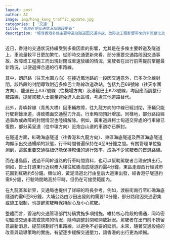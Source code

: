 ```yaml
---
layout: post
author: AI
image: img/hong_kong_traffic_update.jpg
categories: [ '交通' ]
title: "香港近期交通狀況及路段更新"
description: "報導香港多條主要幹道及隧道因交通事故、故障及工程影響帶來的車流變化及相關封閉措施，並提供行車時間參考及交通管理動態，提醒駕駛者提前掌握路況，合理安排出行路線。"
---
```

近日，香港的交通狀況持續受到多重因素的影響，尤其是在多條主要幹道及隧道上，車流量較平日更加繁忙。從即時交通更新來看，部分重要交通路段因交通事故、故障或工程施工而出現封閉或車速放緩的情況，駕駛者在出行前需提前掌握最新路況，以便選擇合適的行車路線。

其中，朗屏路（往天水圍方向）在接近鳳池路的一段因交通意外，已多次全線封閉。該路段的封閉導致附近多條巴士路線改道改站，包括九巴69號線（往天水圍方向）、龍運巴士A37號線（往機場方向）及港鐵巴士K73號線，均因應而調整行駛路線，提醒駕駛人士盡量避免進入此區域，考慮其他道路替代。

此外，青嶼幹線（青馬大橋）因車輛故障，往九龍方向的中線已經封閉，車輛只能行駛剩餘車道，導致橋面交通壓力升高，行車時間預計增加。同樣地，部分路段經過事故或故障的封閉情況也陸續解除。例如，廣東道與柯士甸道交界處的行車線已復甦，部分英皇道（往中環方向）近炮台山道的車道亦已解封。

在隧道方面，紅磡海底隧道（往香港和九龍方向）、東區海底隧道及西區海底隧道均顯示出交通暢順的狀態，行車時間普遍保持在4至9分鐘之間。有關管理單位監測到，這些重要交通樞紐仍能保持較佳的通行效率，成為不少駕駛者的首選路線。

而在港島區，透過不同幹道路的行車時間資料，也可以幫助駕駛者合理安排出行。例如，告士打道東行近稅務大樓往紅磡海底隧道約需4分鐘，東區走廊西行經城市花園到紅磡約5分鐘。類似的，黃泥涌道北行由皇后大道東出發，經香港仔隧道約需9分鐘，行駛時間略高於平時，但仍在可接受範圍內。

在九龍區和新界，交通局也提供了詳細的時長參考，例如，渡船街南行至紅磡海底隧道約需6至8分鐘，大埔公路由沙田出發則約需要10分鐘，部分路段因交通密集或施工限制，也提醒駕駛時保持耐心及小心駕駛。

整體而言，香港的交通管理部門持續實施多項措施，維持核心路段的暢通，同時密切監控交通事故或故障的情況，隨時調整封閉和開放狀況。駕駛者在出門前不妨留意最新消息，提前規劃好行車路線，以避免不必要的延誤。未來，隨著交通設施的改善與疏導策略的實施，有望逐步緩解交通壓力，讓香港的出行更為順暢。